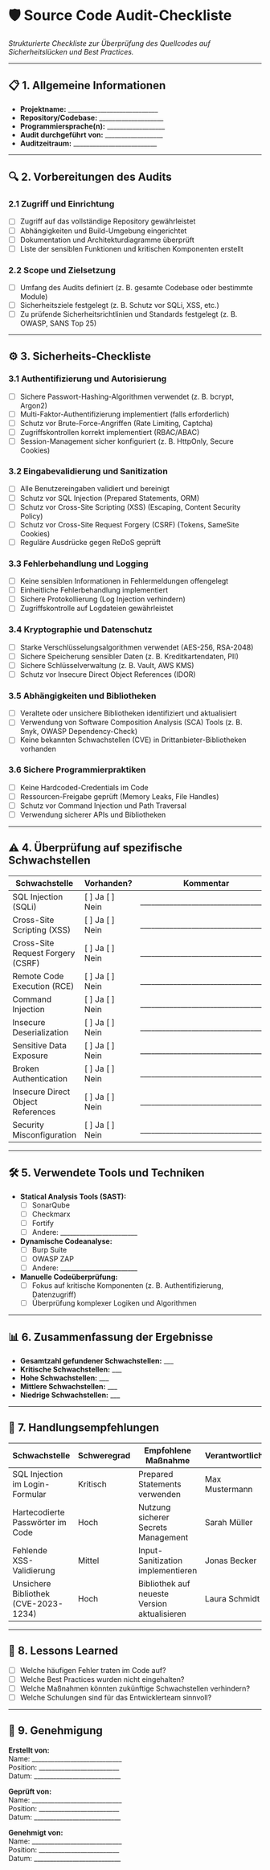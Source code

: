 # 🛡 **Source Code Audit-Checkliste**  

*Strukturierte Checkliste zur Überprüfung des Quellcodes auf Sicherheitslücken und Best Practices.*  

---

## 📋 **1. Allgemeine Informationen**  

- **Projektname:** ____________________________  
- **Repository/Codebase:** ____________________  
- **Programmiersprache(n):** __________________  
- **Audit durchgeführt von:** __________________  
- **Auditzeitraum:** __________________________  

---

## 🔍 **2. Vorbereitungen des Audits**  

### 2.1 **Zugriff und Einrichtung**  
- [ ] Zugriff auf das vollständige Repository gewährleistet  
- [ ] Abhängigkeiten und Build-Umgebung eingerichtet  
- [ ] Dokumentation und Architekturdiagramme überprüft  
- [ ] Liste der sensiblen Funktionen und kritischen Komponenten erstellt  

### 2.2 **Scope und Zielsetzung**  
- [ ] Umfang des Audits definiert (z. B. gesamte Codebase oder bestimmte Module)  
- [ ] Sicherheitsziele festgelegt (z. B. Schutz vor SQLi, XSS, etc.)  
- [ ] Zu prüfende Sicherheitsrichtlinien und Standards festgelegt (z. B. OWASP, SANS Top 25)  

---

## ⚙ **3. Sicherheits-Checkliste**  

### 3.1 **Authentifizierung und Autorisierung**  
- [ ] Sichere Passwort-Hashing-Algorithmen verwendet (z. B. bcrypt, Argon2)  
- [ ] Multi-Faktor-Authentifizierung implementiert (falls erforderlich)  
- [ ] Schutz vor Brute-Force-Angriffen (Rate Limiting, Captcha)  
- [ ] Zugriffskontrollen korrekt implementiert (RBAC/ABAC)  
- [ ] Session-Management sicher konfiguriert (z. B. HttpOnly, Secure Cookies)  

### 3.2 **Eingabevalidierung und Sanitization**  
- [ ] Alle Benutzereingaben validiert und bereinigt  
- [ ] Schutz vor SQL Injection (Prepared Statements, ORM)  
- [ ] Schutz vor Cross-Site Scripting (XSS) (Escaping, Content Security Policy)  
- [ ] Schutz vor Cross-Site Request Forgery (CSRF) (Tokens, SameSite Cookies)  
- [ ] Reguläre Ausdrücke gegen ReDoS geprüft  

### 3.3 **Fehlerbehandlung und Logging**  
- [ ] Keine sensiblen Informationen in Fehlermeldungen offengelegt  
- [ ] Einheitliche Fehlerbehandlung implementiert  
- [ ] Sichere Protokollierung (Log Injection verhindern)  
- [ ] Zugriffskontrolle auf Logdateien gewährleistet  

### 3.4 **Kryptographie und Datenschutz**  
- [ ] Starke Verschlüsselungsalgorithmen verwendet (AES-256, RSA-2048)  
- [ ] Sichere Speicherung sensibler Daten (z. B. Kreditkartendaten, PII)  
- [ ] Sichere Schlüsselverwaltung (z. B. Vault, AWS KMS)  
- [ ] Schutz vor Insecure Direct Object References (IDOR)  

### 3.5 **Abhängigkeiten und Bibliotheken**  
- [ ] Veraltete oder unsichere Bibliotheken identifiziert und aktualisiert  
- [ ] Verwendung von Software Composition Analysis (SCA) Tools (z. B. Snyk, OWASP Dependency-Check)  
- [ ] Keine bekannten Schwachstellen (CVE) in Drittanbieter-Bibliotheken vorhanden  

### 3.6 **Sichere Programmierpraktiken**  
- [ ] Keine Hardcoded-Credentials im Code  
- [ ] Ressourcen-Freigabe geprüft (Memory Leaks, File Handles)  
- [ ] Schutz vor Command Injection und Path Traversal  
- [ ] Verwendung sicherer APIs und Bibliotheken  

---

## ⚠️ **4. Überprüfung auf spezifische Schwachstellen**  

| **Schwachstelle**                   | **Vorhanden?** | **Kommentar**                            |  
|-------------------------------------|---------------|------------------------------------------|  
| SQL Injection (SQLi)                | [ ] Ja [ ] Nein | ____________________________________ |  
| Cross-Site Scripting (XSS)          | [ ] Ja [ ] Nein | ____________________________________ |  
| Cross-Site Request Forgery (CSRF)   | [ ] Ja [ ] Nein | ____________________________________ |  
| Remote Code Execution (RCE)         | [ ] Ja [ ] Nein | ____________________________________ |  
| Command Injection                   | [ ] Ja [ ] Nein | ____________________________________ |  
| Insecure Deserialization            | [ ] Ja [ ] Nein | ____________________________________ |  
| Sensitive Data Exposure             | [ ] Ja [ ] Nein | ____________________________________ |  
| Broken Authentication               | [ ] Ja [ ] Nein | ____________________________________ |  
| Insecure Direct Object References   | [ ] Ja [ ] Nein | ____________________________________ |  
| Security Misconfiguration           | [ ] Ja [ ] Nein | ____________________________________ |  

---

## 🛠 **5. Verwendete Tools und Techniken**  

- **Statical Analysis Tools (SAST):**  
  - [ ] SonarQube  
  - [ ] Checkmarx  
  - [ ] Fortify  
  - [ ] Andere: ________________________  

- **Dynamische Codeanalyse:**  
  - [ ] Burp Suite  
  - [ ] OWASP ZAP  
  - [ ] Andere: ________________________  

- **Manuelle Codeüberprüfung:**  
  - [ ] Fokus auf kritische Komponenten (z. B. Authentifizierung, Datenzugriff)  
  - [ ] Überprüfung komplexer Logiken und Algorithmen  

---

## 📊 **6. Zusammenfassung der Ergebnisse**  

- **Gesamtzahl gefundener Schwachstellen:** ___  
- **Kritische Schwachstellen:** ___  
- **Hohe Schwachstellen:** ___  
- **Mittlere Schwachstellen:** ___  
- **Niedrige Schwachstellen:** ___  

---

## 📅 **7. Handlungsempfehlungen**  

| **Schwachstelle**                   | **Schweregrad** | **Empfohlene Maßnahme**               | **Verantwortlich**   | **Frist**     |  
|-------------------------------------|----------------|---------------------------------------|----------------------|--------------|  
| SQL Injection im Login-Formular     | Kritisch       | Prepared Statements verwenden         | Max Mustermann       | 10.04.2024   |  
| Hartecodierte Passwörter im Code    | Hoch           | Nutzung sicherer Secrets Management   | Sarah Müller         | 12.04.2024   |  
| Fehlende XSS-Validierung            | Mittel         | Input-Sanitization implementieren     | Jonas Becker         | 15.04.2024   |  
| Unsichere Bibliothek (CVE-2023-1234)| Hoch           | Bibliothek auf neueste Version aktualisieren | Laura Schmidt | 20.04.2024   |  

---

## 🚨 **8. Lessons Learned**  

- [ ] Welche häufigen Fehler traten im Code auf?  
- [ ] Welche Best Practices wurden nicht eingehalten?  
- [ ] Welche Maßnahmen könnten zukünftige Schwachstellen verhindern?  
- [ ] Welche Schulungen sind für das Entwicklerteam sinnvoll?  

---

## 📝 **9. Genehmigung**  

**Erstellt von:**  
Name: ____________________________  
Position: _________________________  
Datum: ___________________________  

**Geprüft von:**  
Name: ____________________________  
Position: _________________________  
Datum: ___________________________  

**Genehmigt von:**  
Name: ____________________________  
Position: _________________________  
Datum: ___________________________  